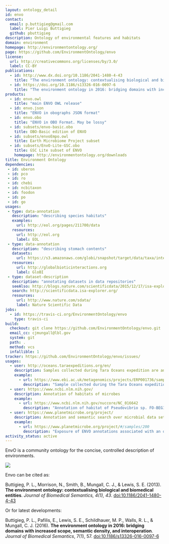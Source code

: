 ```yaml
---
layout: ontology_detail
id: envo
contact:
  email: p.buttigieg@gmail.com
  label: Pier Luigi Buttigieg
  github: pbuttigieg
description: Ontology of environmental features and habitats
domain: environment
homepage: http://environmentontology.org/
page: https://github.com/EnvironmentOntology/envo
license:
  url: http://creativecommons.org/licenses/by/3.0/
  label: CC-BY
publications:
  - id: http://www.dx.doi.org/10.1186/2041-1480-4-43
    title: "The environment ontology: contextualising biological and biomedical entities"
  - id: https://doi.org/10.1186/s13326-016-0097-6
    title: "The environment ontology in 2016: bridging domains with increased scope, semantic density, and interoperation"
products:
  - id: envo.owl
    title: "main ENVO OWL release"
  - id: envo.json
    title: "ENVO in obographs JSON format"
  - id: envo.obo
    title: "ENVO in OBO Format. May be lossy"
  - id: subsets/envo-basic.obo
    title: OBO-Basic edition of ENVO
  - id: subsets/envoEmpo.owl
    title: Earth Microbiome Project subset
  - id: subsets/EnvO-Lite-GSC.obo
    title: GSC Lite subset of ENVO
    homepage: http://environmentontology.org/downloads
title: Environment Ontology
dependencies:
 - id: uberon
 - id: pco
 - id: ro
 - id: chebi
 - id: ncbitaxon
 - id: foodon
 - id: po
 - id: go
usages:
 - type: data-annotation
   description: "describing species habitats"
   examples:
     url: http://eol.org/pages/211700/data
   resources:
     url: http://eol.org
     label: EOL
 - type: data-annotation
   description: "describing stomach contents"
   datasets:
     url: https://s3.amazonaws.com/globi/snapshot/target/data/taxa/interactions.csv.gz
   resources:
     url: http://globalbioticinteractions.org
     label: GloBI
 - type: dataset-description
   description: "annotating datasets in data repositories"
   seeAlso: http://blogs.nature.com/scientificdata/2015/12/17/isa-explorer/
   search: http://scientificdata.isa-explorer.org/
   resources:
     url: http://www.nature.com/sdata/
     label: Nature Scientific Data
jobs:
  - id: https://travis-ci.org/EnvironmentOntology/envo
    type: travis-ci
build:
  checkout: git clone https://github.com/EnvironmentOntology/envo.git
  email_cc: cjmungall@lbl.gov
  system: git
  path: .
  method: vcs
  infallible: 1
tracker: https://github.com/EnvironmentOntology/envo/issues/
usages:
  - user: http://oceans.taraexpeditions.org/en/
    description: Samples collected during Tara Oceans expedition are annotated with ENVO
    example:
      - url: https://www.ebi.ac.uk/metagenomics/projects/ERP001736/samples/ERS487899
        description: "Sample collected during the Tara Oceans expedition (2009-2013) at station TARA_004 (latitudeN=36.5533, longitudeE=-6.5669)"
  - user: https://www.ncbi.nlm.nih.gov/
    description: Annotation of habitats of microbes
    example:
      - url: https://www.ncbi.nlm.nih.gov/nuccore/NC_016642
        description: "Annotation of habitat of Pseudovibrio sp. FO-BEG1 to marine environment"
  - user: https://www.planetmicrobe.org/project/
    description: Annotation and semantic search over microbial data sets
    example:
      - url: https://www.planetmicrobe.org/project/#/samples/200
        description: "Exposure of ENVO annotations associated with an omic dataset derived from a sample of marine water near Lisboa, taken as part of the Ocean Sampling Day Project (https://www.microb3.eu/osd.html)"  
activity_status: active
---
```


EnvO is a community ontology for the concise, controlled description of environments.

<img src="/logos/envo.png"/>

Envo can be cited as:

Buttigieg, P. L., Morrison, N., Smith, B., Mungall, C. J., & Lewis, S. E. (2013). <b>The environment ontology: contextualising biological and biomedical entities</b>. <i>Journal of Biomedical Semantics, 4(1), 43</i>. <a href="http://www.dx.doi.org/10.1186/2041-1480-4-43">doi:10.1186/2041-1480-4-43</a>

Or for latest developments:

Buttigieg, P. L., Pafilis, E., Lewis, S. E., Schildhauer, M. P., Walls, R. L., & Mungall, C. J. (2016). <b>The environment ontology in 2016: bridging domains with increased scope, semantic density, and interoperation</b>. <i>Journal of Biomedical Semantics</i>, 7(1), 57. <a href="https://doi.org/10.1186/s13326-016-0097-6">doi:10.1186/s13326-016-0097-6</a>


